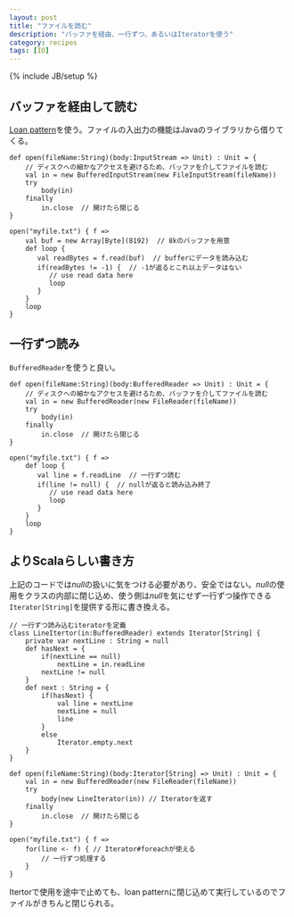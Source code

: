```yaml
---
layout: post
title: "ファイルを読む"
description: "バッファを経由、一行ずつ、あるいはIteratorを使う"
category: recipes
tags: [IO]
---
```

{% include JB/setup %}

## バッファを経由して読む

[Loan pattern]({{BASE_PATH}}/recipes/2012/06/27/loan-pattern)を使う。ファイルの入出力の機能はJavaのライブラリから借りてくる。

	def open(fileName:String)(body:InputStream => Unit) : Unit = {
		// ディスクへの細かなアクセスを避けるため、バッファを介してファイルを読む
		val in = new BufferedInputStream(new FileInputStream(fileName))
		try
			body(in)
		finally 
			in.close  // 開けたら閉じる
	}
	
	open("myfile.txt") { f =>
		val buf = new Array[Byte](8192)  // 8kのバッファを用意
		def loop {
	       val readBytes = f.read(buf)  // bufferにデータを読み込む
		   if(readBytes != -1) {  // -1が返るとこれ以上データはない
		      // use read data here
			  loop  
	       }
		}
		loop
	}
	

## 一行ずつ読み

```BufferedReader```を使うと良い。

	def open(fileName:String)(body:BufferedReader => Unit) : Unit = {
		// ディスクへの細かなアクセスを避けるため、バッファを介してファイルを読む
		val in = new BufferedReader(new FileReader(fileName))
		try
			body(in)
		finally 
			in.close  // 開けたら閉じる
	}

	open("myfile.txt") { f =>
		def loop {
	       val line = f.readLine  // 一行ずつ読む
		   if(line != null) {  // nullが返ると読み込み終了
		      // use read data here
			  loop  
	       }
		}
		loop
	}


## よりScalaらしい書き方

上記のコードでは*null*の扱いに気をつける必要があり、安全ではない。*null*の使用をクラスの内部に閉じ込め、使う側は*null*を気にせず一行ずつ操作できる```Iterator[String]```を提供する形に書き換える。

	// 一行ずつ読み込むiteratorを定義
	class LineItertor(in:BufferedReader) extends Iterator[String] {
		private var nextLine : String = null
		def hasNext = {
			if(nextLine == null)
				nextLine = in.readLine
			nextLine != null
		}
		def next : String = {
			if(hasNext) {
				val line = nextLine
				nextLine = null
				line
			}
			else
				Iterator.empty.next
		}
	}

	def open(fileName:String)(body:Iterator[String] => Unit) : Unit = {
		val in = new BufferedReader(new FileReader(fileName))
		try
			body(new LineIterator(in)) // Iteratorを返す
		finally 
			in.close  // 開けたら閉じる
	}

	open("myfile.txt") { f =>
		for(line <- f) { // Iterator#foreachが使える
			// 一行ずつ処理する
		}
	}

Itertorで使用を途中で止めても、loan patternに閉じ込めて実行しているのでファイルがきちんと閉じられる。
